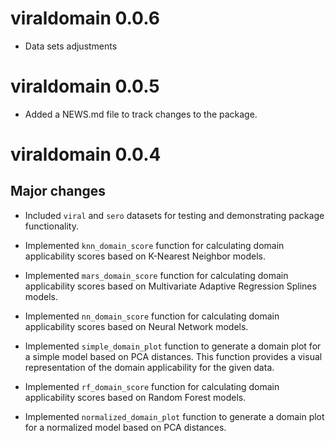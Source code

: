 # viraldomain 0.0.6

* Data sets adjustments

# viraldomain 0.0.5

* Added a NEWS.md file to track changes to the package.

# viraldomain 0.0.4

## Major changes

* Included `viral` and `sero` datasets for testing and demonstrating package functionality.

* Implemented `knn_domain_score` function for calculating domain applicability scores based on K-Nearest Neighbor models.

* Implemented `mars_domain_score` function for calculating domain applicability scores based on Multivariate Adaptive Regression Splines models.

* Implemented `nn_domain_score` function for calculating domain applicability scores based on Neural Network models.

* Implemented `simple_domain_plot` function to generate a domain plot for a simple model based on PCA distances. This function provides a visual representation of the domain applicability for the given data.

* Implemented `rf_domain_score` function for calculating domain applicability scores based on Random Forest models.

* Implemented `normalized_domain_plot` function to generate a domain plot for a normalized model based on PCA distances.

